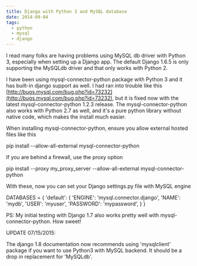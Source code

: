 ```yaml
---
title: Django with Python 3 and MySQL database
date: 2014-09-04
tags:
  - python
  - mysql
  - django
---
```


I read many folks are having problems using MySQL db driver with Python 3, especially when setting up a Django app. The default Django 1.6.5 is only supporting the MySQLdb driver and that only works with Python 2.

I have been using mysql-connector-python package with Python 3 and it has built-in django support as well. I had ran into trouble like this [http://bugs.mysql.com/bug.php?id=73232](http://bugs.mysql.com/bug.php?id=73232), but it is fixed now with the latest mysql-connector-python 1.2.3 release. The mysql-connector-python also works with Python 2.7 as well, and it's a pure python library without native code, which makes the install much easier.

When installing mysql-connector-python, ensure you allow external hosted files like this

pip install --allow-all-external mysql-connector-python

If you are behind a firewall, use the proxy option

pip install --proxy my_proxy_server --allow-all-external mysql-connector-python

With these, now you can set your Django settings.py file with MySQL engine

DATABASES = {
    'default': {
        'ENGINE': 'mysql.connector.django',
        'NAME': 'mydb',
        'USER': 'myuser',
        'PASSWORD': 'mypassword',
    }
}

PS: My initial testing with Django 1.7 also works pretty well with mysql-connector-python. How sweet!

UPDATE 07/15/2015:

The django 1.8 documentation now recommends using 'mysqlclient' package if you want to use Python3 with MySQL backend. It should be a drop in replacement for 'MySQLdb'.